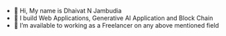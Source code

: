 - 👋 Hi, My name is Dhaivat N Jambudia
- 👀 I build Web Applications, Generative AI Application and Block Chain
- 💞️ I’m available to working as a Freelancer on any above mentioned field

